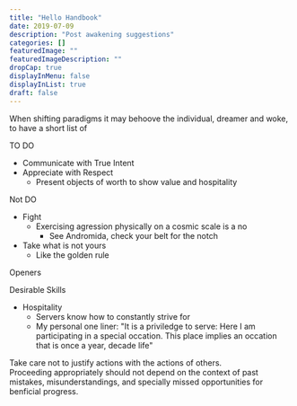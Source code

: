 ```yaml
---
title: "Hello Handbook"
date: 2019-07-09
description: "Post awakening suggestions"
categories: []
featuredImage: ""
featuredImageDescription: ""
dropCap: true
displayInMenu: false
displayInList: true
draft: false
---
```


When shifting paradigms it may behoove the individual, dreamer and woke, to have a short list of 


TO DO  
- Communicate with True Intent
- Appreciate with Respect
    - Present objects of worth to show value and hospitality


Not DO  
- Fight
    - Exercising agression physically on a cosmic scale is a no
        - See Andromida, check your belt for the notch
- Take what is not yours  
    - Like the golden rule

Openers

Desirable Skills
- Hospitality
    - Servers know how to constantly strive for 
    - My personal one liner: "It is a priviledge to serve: Here I am participating in a special occation. This place implies an occation that is once a year, decade life"


Take care not to justify actions with the actions of others.  
Proceeding appropriately should not depend on the context of past mistakes, misunderstandings, and specially missed opportunities for benficial progress.  